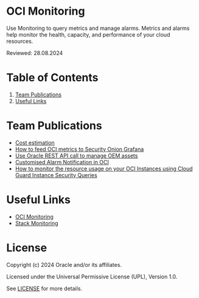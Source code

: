 # OCI Monitoring

Use Monitoring to query metrics and manage alarms. Metrics and alarms help monitor the health, capacity, and performance of your cloud resources.

Reviewed: 28.08.2024

# Table of Contents

1. [Team Publications](#team-publications)
2. [Useful Links](#useful-links)

# Team Publications

- [Cost estimation](https://learnoci.cloud/new-summary-feature-in-the-oci-compute-creation-workflow-e71b63d68cdd)
- [How to feed OCI metrics to Security Onion Grafana](https://learnoci.cloud/how-to-feed-oci-metrics-to-security-onion-grafana-2dd1ceac3f71)
- [Use Oracle REST API call to manage OEM assets](https://medium.com/@eugenesimos/supercharge-your-oracle-enterprise-manager-cloud-control-13-5-d264e7371ec9)
- [Customised Alarm Notification in OCI](https://karthicin.medium.com/customised-alarm-notification-in-oci-e5b367ca20bc)
- [How to monitor the resource usage on your OCI Instances using Cloud Guard Instance Security Queries](https://learnoci.cloud/how-to-monitor-the-resource-usage-on-your-oci-instances-using-cloud-guard-instance-security-queries-342836ca2811)

# Useful Links

- [OCI Monitoring](https://docs.oracle.com/en-us/iaas/Content/Monitoring/home.htm)
- [Stack Monitoring](https://docs.oracle.com/en-us/iaas/stack-monitoring/index.html)

# License

Copyright (c) 2024 Oracle and/or its affiliates.

Licensed under the Universal Permissive License (UPL), Version 1.0.

See [LICENSE](https://github.com/oracle-devrel/technology-engineering/blob/main/LICENSE) for more details.
